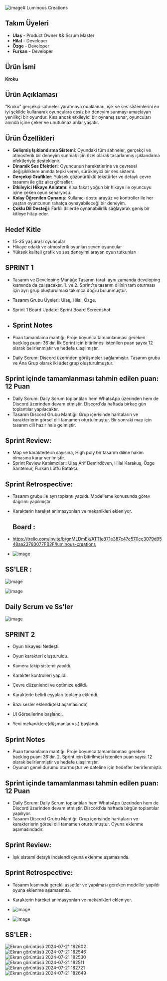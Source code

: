 ![image](https://github.com/user-attachments/assets/a92d2445-4bfa-4e01-a954-4ffbd47c22ed)# Luminous Creations

## Takım Üyeleri
- **Ulaş** - Product Owner && Scrum Master
- **Hilal** - Developer
- **Özge** - Developer
- **Furkan** - Developer

## Ürün İsmi
**Kroku**

## Ürün Açıklaması
"Kroku" gerçekçi sahneler yaratmaya odaklanan, ışık ve ses sistemlerini en iyi şekilde kullanarak oyunculara eşsiz bir deneyim sunmayı amaçlayan yenilikçi bir oyundur. Kısa ancak etkileyici bir oynanış sunar, oyuncuları anında içine çeker ve unutulmaz anlar yaşatır.

## Ürün Özellikleri
- **Gelişmiş Işıklandırma Sistemi**: Oyundaki tüm sahneler, gerçekçi ve atmosferik bir deneyim sunmak için özel olarak tasarlanmış ışıklandırma efektleriyle desteklenir.
- **Dinamik Ses Efektleri**: Oyuncunun hareketlerine ve çevresel değişikliklere anında tepki veren, sürükleyici bir ses sistemi.
- **Gerçekçi Grafikler**: Yüksek çözünürlüklü tekstürler ve detaylı çevre tasarımı ile göz alıcı görseller.
- **Etkileyici Hikaye Anlatımı**: Kısa fakat yoğun bir hikaye ile oyuncuyu içine çeken oyun senaryosu.
- **Kolay Öğrenilen Oynanış**: Kullanıcı dostu arayüz ve kontroller ile her yaştan oyuncunun rahatça oynayabileceği bir deneyim.
- **Çoklu Dil Desteği**: Farklı dillerde oynanabilirlik sağlayarak geniş bir kitleye hitap eder.

## Hedef Kitle
- 15-35 yaş arası oyuncular
- Hikaye odaklı ve atmosferik oyunları seven oyuncular
- Yüksek kaliteli grafik ve ses deneyimi arayan oyun tutkunları

## SPRINT 1
- Tasarım ve Developing Mantığı: Tasarım tarafı aynı zamanda developing kısmında da çalışacaktır. 1. ve 2. Sprint'te tasarım dilinin tam oturması için ayrı grup oluşturulması takımca doğru bulunmuştur.
- Tasarım Grubu Üyeleri: Ulaş, Hilal, Özge.
- Sprint 1 Board Update: Sprint Board Screenshot

- ## Sprint Notes

- Puan tamamlama mantığı: Proje boyunca tamamlanması gereken backlog puanı 36'dır. İlk Sprint için bitirilmesi istenilen puan sayısı 12 olarak belirlenmiştir ve hedefe ulaşılmıştır.
- Daily Scrum: Discord üzerinden görüşmeler sağlanmıştır. Tasarım grubu ve Ana Grup olarak iki adet grup oluşturulmuştur.

## Sprint içinde tamamlanması tahmin edilen puan: 12 Puan

- Daily Scrum: Daily Scrum toplantıları hem WhatsApp üzerinden hem de Discord üzerinden devam etmiştir. Discord'da haftada birkaç gün toplantılar yapılacaktır.
- Tasarım Discord Grubu Mantığı: Grup içerisinde haritaların ve karakterlerin görsel dili tamamen oturtulmuştur. Bir sonraki map için tasarım dili hazır hale gelmiştir.

## Sprint Review:

- Map ve karakterlerin sayısına, High poly bir tasarım diline hakim olmasına karar verilmiştir.
- Sprint Review Katılımcıları: Ulaş Arif Demirdöven, Hilal Karakuş, Özge Sarıtemur, Furkan Lütfü Batakçı.

## Sprint Retrospective:

- Tasarım grubu ile ayrı toplantı yapıldı. Modelleme konusunda görev dağılımı yapılmıştır.
- Karakterin hareket animasyonları ve mekanikleri ekleniyor.

  ## Board :
  
 - https://trello.com/invite/b/gnMLDmEk/ATTIe871e387c47e570cc3079d9548aa23783077FB2F/luminous-creations

 - ![image](https://github.com/celikhilal555/OUA-Bootcamp-2024/assets/48593494/d92f2e05-481b-4347-8e07-2f73d701d08d)

## SS'LER :
![image](https://github.com/celikhilal555/OUA-Bootcamp-2024/assets/48593494/adc7bfe7-75ed-4ec4-9f5e-b2c7de77e5f4)

![image](https://github.com/celikhilal555/OUA-Bootcamp-2024/assets/48593494/2b48c275-ff48-4efc-87e8-72ee5ee6b832)

## Daily Scrum ve Ss'ler
![image](https://github.com/celikhilal555/OUA-Bootcamp-2024/assets/48593494/1dd9d38b-019c-4926-8ade-17c6039939e5)

## SPRINT 2

- Oyun hikayesi Netleşti.
- Oyun karakteri oluşturuldu.
- Kamera takip sistemi yapıldı.

- Karakter kontrolleri yapıldı.
- Çevre düzenlendi ve optimize edildi.
- Karakterle belirli eşyaları toplama eklendi.

- Bazı sesler eklendi(test aşamasında)
- UI Görsellerine başlandı.
- Yeni mekaniklere(düşmanlar vs.) başlandı.

 ## Sprint Notes

- Puan tamamlama mantığı: Proje boyunca tamamlanması gereken backlog puanı 36'dır. 2. Sprint için bitirilmesi istenilen puan sayısı 12 olarak belirlenmiştir ve hedefe ulaşılmıştır.
- Oyunun genel durumu oturmuştur ve dateline için hedefler berirlenmiştir.

## Sprint içinde tamamlanması tahmin edilen puan: 12 Puan

- Daily Scrum: Daily Scrum toplantıları hem WhatsApp üzerinden hem de Discord üzerinden devam etmiştir. Discord'da haftada birgün toplantılar yapılıyor.
- Tasarım Discord Grubu Mantığı: Grup içerisinde haritaların ve karakterlerin görsel dili tamamen oturtulmuştur. Oyuna eklenme aşamasındadır.

## Sprint Review:

- Işık sistemi detaylı incelendi oyuna eklenme aşamasında.

## Sprint Retrospective:

- Tasarım kısmında gerekli assetler ve yapılması gereken modeller yapıldı oyuna eklenme aşamasında.
- Karakterin hareket animasyonları ve mekanikleri ekleniyor.

- ![image](https://github.com/user-attachments/assets/2ba10b81-29c3-4756-9dd6-176fe8fc4dc4)

- ![image](https://github.com/user-attachments/assets/fc3eb70e-6334-42de-82f3-eaae8bc63da7)




## SS'LER :

![Ekran görüntüsü 2024-07-21 182602](https://github.com/user-attachments/assets/344c7258-1309-48e0-b7d9-626e909910a1)
![Ekran görüntüsü 2024-07-21 182546](https://github.com/user-attachments/assets/d3e359be-39be-4db9-ad20-1a23a6c5ed2e)
![Ekran görüntüsü 2024-07-21 182530](https://github.com/user-attachments/assets/f9b20cf3-f9cb-45c9-8077-c02767d67263)
![Ekran görüntüsü 2024-07-21 182511](https://github.com/user-attachments/assets/edc385db-614c-42a1-b2cd-66907ce5f426)
![Ekran görüntüsü 2024-07-21 182721](https://github.com/user-attachments/assets/a7b74bef-6dfe-4b73-ade3-15b3886a14f0)
![Ekran görüntüsü 2024-07-21 182649](https://github.com/user-attachments/assets/946a5694-190c-489a-85e8-9c619d23f2c9)
